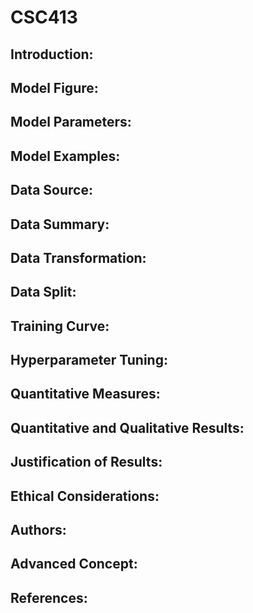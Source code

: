 # CSC413

## Introduction:

## Model Figure:

## Model Parameters:

## Model Examples:

## Data Source:

## Data Summary:

## Data Transformation:

## Data Split:

## Training Curve:

## Hyperparameter Tuning:

## Quantitative Measures:

## Quantitative and Qualitative Results:

## Justification of Results:

## Ethical Considerations:

## Authors:

## Advanced Concept:

## References:
